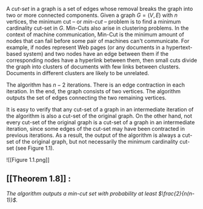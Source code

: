 A *cut-set* in a graph is a set of edges whose removal breaks the graph into two or more connected components. Given a graph $G = (V, E)$ with $n$ vertices, the minimum cut – or *min-cut* – problem is to find a minimum cardinality cut-set in $G$. Min-Cuts also arise in clustering problems. In the context of machine communication, Min-Cut is the minimum amount of nodes that can fail before some pair of machines can't communicate. For example, if nodes represent Web pages (or any documents in a hypertext-based system) and two nodes have an edge between them if the corresponding nodes have a hyperlink between them, then small cuts divide the graph into clusters of documents with few links between clusters. Documents in different clusters are likely to be unrelated.

The algorithm has $n-2$ iterations. There is an edge contraction in each iteration. In the end, the graph consists of two vertices. The algorithm outputs the set of edges connecting the two remaining vertices.

It is easy to verify that any cut-set of a graph in an intermediate iteration of the
algorithm is also a cut-set of the original graph. On the other hand, not every cut-set of the original graph is a cut-set of a graph in an intermediate iteration, since some edges of the cut-set may have been contracted in previous iterations. As a result, the output of the algorithm is always a cut-set of the original graph, but not necessarily the minimum cardinality cut-set (see Figure 1.1).

![[Figure 1.1.png]]

## [[Theorem 1.8]] : 
*The algorithm outputs a min-cut set with probability at least $\frac{2}{n(n-1)}$.*